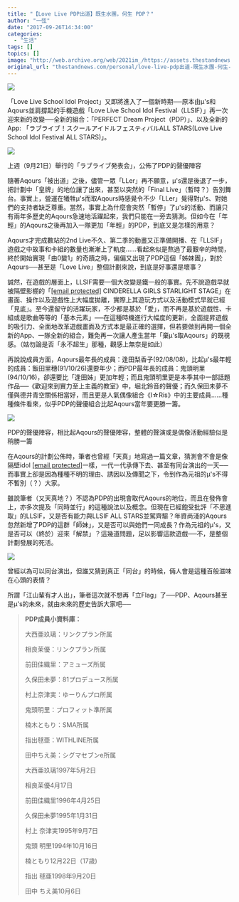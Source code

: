 ```yaml
---
title: "【Love Live PDP出道】既生水團，何生 PDP？"
author: "一弦"
date: "2017-09-26T14:34:00"
categories:
  - "生活"
tags: []
topics: []
image: "http://web.archive.org/web/2021im_/https://assets.thestandnews.com/media/photos/cover_QaUSK.jpg"
original_url: "thestandnews.com/personal/love-live-pdp出道-既生水團-何生-pdp"
---
```

![](http://web.archive.org/web/2021im_/https://assets.thestandnews.com/media/photos/cover_QaUSK.jpg)

「Love Live School Idol Project」又即將進入了一個新時期──原本由µ's和Aqours並肩撐起的手機遊戲「Love Live School Idol Festival（LLSIF）」再一次迎來新的改變──全新的組合：「PERFECT Dream Project（PDP）」、以及全新的App: 「ラブライブ！スクールアイドルフェスティバルALL STARS(Love Live School Idol Festival ALL STARS)」。

![](http://web.archive.org/web/2021im_/https://assets.thestandnews.com/media/photos/01_Np5lU.jpg)

上週（9月21日）舉行的「ラブライブ発表会」，公佈了PDP的聲優陣容

隨著Aqours「被出道」之後，儘管一眾「LLer」再不願意，µ's還是後退了一步，把計劃中「皇牌」的地位讓了出來，甚至以突然的「Final Live」（暫時？）告別舞台。事實上，營運在犧牲µ's而取Aqours時感覺令不少「LLer」覺得對µ's、對她們的支持者缺乏尊重。當然，事實上為什麼會突然「暫停」了µ's的活動、而讓只有兩年多歷史的Aqours急速地活躍起來，我們只能在一旁去猜測。但如今在「年輕」的Aqours之後再加入一隊更加「年輕」的PDP，到底又是怎樣的用意？

Aqours才完成數站的2nd Live不久、第二季的動畫又正準備開播、在「LLSIF」遊戲之中故事和卡組的數量也漸漸上了軌度……看起來似是熬過了最艱辛的時間，終於開始實現「由0變1」的奇蹟之時，偏偏又出現了PDP這個「姊妹團」，對於Aqours──甚至是「Love Live」整個計劃來說，到底是好事還是壞事？

誠然，在遊戲的層面上，LLSIF需要一個大改變是鐵一般的事實。先不說遊戲早就被隔壁影棚的「[\[email protected\]](/web/20211229132514/https://www.thestandnews.com/cdn-cgi/l/email-protection) CINDERELLA GIRLS STARLIGHT STAGE」在畫面、操作以及遊戲性上大幅度拋離，實際上其遊玩方式以及活動模式早就已經「見底」。至今還留守的活躍玩家，不少都是基於「愛」，而不再是基於遊戲性、卡組或是歌曲等等的「基本元素」──在這種時機進行大幅度的更新，全面提昇遊戲的吸引力、全面地改革遊戲畫面及方式本是最正確的選擇，但若要做到再開一個全新的App、一隊全新的組合，難免再一次讓人產生當年「棄µ's取Aqours」的既視感。（姑勿論是否「永不超生」那種，觀感上無奈是如此）

再說說成員方面，Aqours最年長的成員：逢田梨香子(92/08/08)，比起µ's最年輕的成員：飯田里穗(91/10/26)還要年少；而PDP最年長的成員：鬼頭明里(94/10/16)，卻還要比「逢田姊」更加年輕；而且鬼頭明里更是本季其中一部話題作品──《歡迎來到實力至上主義的教室》中，堀北鈴音的聲優；而久保田未夢不僅與德井青空關係相當好，而且更是人氣偶像組合《I☆Ris》中的主要成員……種種條件看來，似乎PDP的聲優組合比起Aqours當年要更勝一籌。

![](http://web.archive.org/web/2021im_/https://assets.thestandnews.com/media/photos/02_DFsDG.jpg)

PDP的聲優陣容，相比起Aqours的聲優陣容，整體的聲演或是偶像活動經驗似是稍勝一籌

在Aqours的計劃公佈時，筆者也曾經「天真」地寫過一篇文章，猜測會不會是像隔壁idol [\[email protected\]](/web/20211229132514/https://www.thestandnews.com/cdn-cgi/l/email-protection)一樣，一代一代承傳下去、甚至有同台演出的一天──而事實上卻是因為種種不明的理由、誘因以及傳聞之下，令到作為元祖的µ's不得不暫別（？）大家。

雖說筆者（又天真地？）不認為PDP的出現會取代Aqours的地位，而且在發佈會上，亦多次提及「同時並行」的這種說法以及概念。但現在已經飽受批評「不思進取」的LLSIF，又是否有能力與LLSIF ALL STARS並駕齊驅？年資尚淺的Aqours忽然新增了PDP的這群「師妹」，又是否可以與她們一同成長？作為元祖的µ's，又是否可以（終於）迎來「解禁」？這幾道問題，足以影響這款遊戲──不，是整個計劃發展的死活。

![](http://web.archive.org/web/2021im_/https://assets.thestandnews.com/media/photos/03_Yi6p9.jpg)

曾經以為可以同台演出，但誰又猜到真正「同台」的時候，倆人會是這種百般滋味在心頭的表情？

所謂「江山輩有才人出」，筆者這次就不想再「立Flag」了──PDP、Aqours甚至是µ's的未來，就由未來的歷史告訴大家吧──

> **PDP成員小資料庫：**
> 
> 大西亜玖璃：リンクプラン所属
> 
> 相良茉優：リンクプラン所属
> 
> 前田佳織里：アミューズ所属
> 
> 久保田未夢：81プロデュース所属
> 
> 村上奈津実：ゆーりんプロ所属
> 
> 鬼頭明里：プロフィット準所属
> 
> 楠木ともり：SMA所属
> 
> 指出毬亜：WITHLINE所属
> 
> 田中ちえ美：シグマセブンe所属
> 
> 大西亜玖璃1997年5月2日
> 
> 相良茉優4月17日
> 
> 前田佳織里1996年4月25日
> 
> 久保田未夢1995年1月31日
> 
> 村上 奈津実1995年9月7日
> 
> 鬼頭 明里1994年10月16日
> 
> 楠ともり12月22日（17歳)
> 
> 指出 毬亜1998年9月20日
> 
> 田中 ちえ美10月6日
